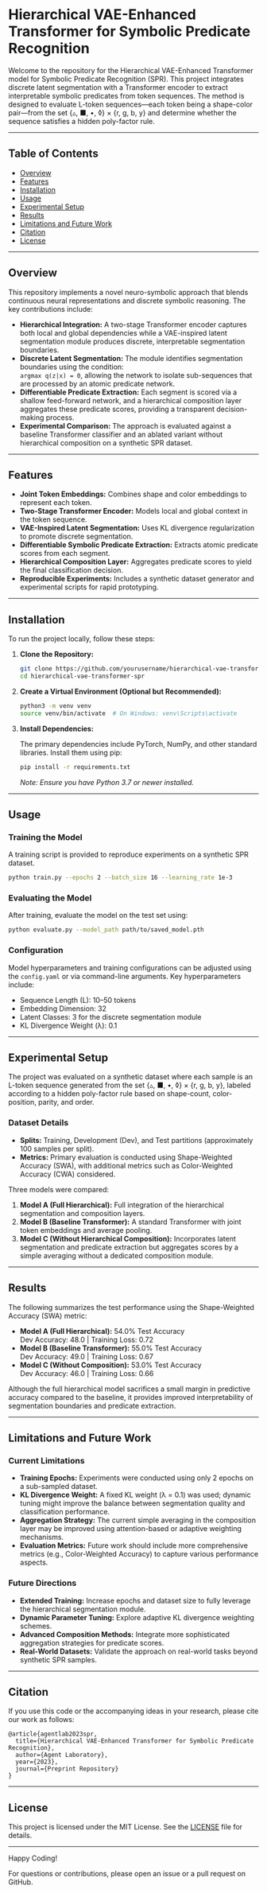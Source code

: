 # Hierarchical VAE-Enhanced Transformer for Symbolic Predicate Recognition

Welcome to the repository for the Hierarchical VAE-Enhanced Transformer model for Symbolic Predicate Recognition (SPR). This project integrates discrete latent segmentation with a Transformer encoder to extract interpretable symbolic predicates from token sequences. The method is designed to evaluate L-token sequences—each token being a shape-color pair—from the set {▵, ■, •, ◊} × {r, g, b, y} and determine whether the sequence satisfies a hidden poly-factor rule.

---

## Table of Contents

- [Overview](#overview)
- [Features](#features)
- [Installation](#installation)
- [Usage](#usage)
- [Experimental Setup](#experimental-setup)
- [Results](#results)
- [Limitations and Future Work](#limitations-and-future-work)
- [Citation](#citation)
- [License](#license)

---

## Overview

This repository implements a novel neuro-symbolic approach that blends continuous neural representations and discrete symbolic reasoning. The key contributions include:

- **Hierarchical Integration:** A two-stage Transformer encoder captures both local and global dependencies while a VAE-inspired latent segmentation module produces discrete, interpretable segmentation boundaries.
- **Discrete Latent Segmentation:** The module identifies segmentation boundaries using the condition:  
  `argmax q(z|x) = 0`, allowing the network to isolate sub-sequences that are processed by an atomic predicate network.
- **Differentiable Predicate Extraction:** Each segment is scored via a shallow feed-forward network, and a hierarchical composition layer aggregates these predicate scores, providing a transparent decision-making process.
- **Experimental Comparison:** The approach is evaluated against a baseline Transformer classifier and an ablated variant without hierarchical composition on a synthetic SPR dataset.

---

## Features

- **Joint Token Embeddings:** Combines shape and color embeddings to represent each token.
- **Two-Stage Transformer Encoder:** Models local and global context in the token sequence.
- **VAE-Inspired Latent Segmentation:** Uses KL divergence regularization to promote discrete segmentation.
- **Differentiable Symbolic Predicate Extraction:** Extracts atomic predicate scores from each segment.
- **Hierarchical Composition Layer:** Aggregates predicate scores to yield the final classification decision.
- **Reproducible Experiments:** Includes a synthetic dataset generator and experimental scripts for rapid prototyping.

---

## Installation

To run the project locally, follow these steps:

1. **Clone the Repository:**

   ```bash
   git clone https://github.com/yourusername/hierarchical-vae-transformer-spr.git
   cd hierarchical-vae-transformer-spr
   ```

2. **Create a Virtual Environment (Optional but Recommended):**

   ```bash
   python3 -m venv venv
   source venv/bin/activate  # On Windows: venv\Scripts\activate
   ```

3. **Install Dependencies:**

   The primary dependencies include PyTorch, NumPy, and other standard libraries. Install them using pip:

   ```bash
   pip install -r requirements.txt
   ```

   *Note: Ensure you have Python 3.7 or newer installed.*

---

## Usage

### Training the Model

A training script is provided to reproduce experiments on a synthetic SPR dataset.

```bash
python train.py --epochs 2 --batch_size 16 --learning_rate 1e-3
```

### Evaluating the Model

After training, evaluate the model on the test set using:

```bash
python evaluate.py --model_path path/to/saved_model.pth
```

### Configuration

Model hyperparameters and training configurations can be adjusted using the `config.yaml` or via command-line arguments. Key hyperparameters include:

- Sequence Length (L): 10–50 tokens
- Embedding Dimension: 32
- Latent Classes: 3 for the discrete segmentation module
- KL Divergence Weight (λ): 0.1

---

## Experimental Setup

The project was evaluated on a synthetic dataset where each sample is an L-token sequence generated from the set {▵, ■, •, ◊} × {r, g, b, y}, labeled according to a hidden poly-factor rule based on shape-count, color-position, parity, and order.

### Dataset Details

- **Splits:** Training, Development (Dev), and Test partitions (approximately 100 samples per split).
- **Metrics:** Primary evaluation is conducted using Shape-Weighted Accuracy (SWA), with additional metrics such as Color-Weighted Accuracy (CWA) considered.

Three models were compared:

1. **Model A (Full Hierarchical):** Full integration of the hierarchical segmentation and composition layers.
2. **Model B (Baseline Transformer):** A standard Transformer with joint token embeddings and average pooling.
3. **Model C (Without Hierarchical Composition):** Incorporates latent segmentation and predicate extraction but aggregates scores by a simple averaging without a dedicated composition module.

---

## Results

The following summarizes the test performance using the Shape-Weighted Accuracy (SWA) metric:

- **Model A (Full Hierarchical):** 54.0% Test Accuracy  
  Dev Accuracy: 48.0 | Training Loss: 0.72
- **Model B (Baseline Transformer):** 55.0% Test Accuracy  
  Dev Accuracy: 49.0 | Training Loss: 0.67
- **Model C (Without Composition):** 53.0% Test Accuracy  
  Dev Accuracy: 46.0 | Training Loss: 0.66

Although the full hierarchical model sacrifices a small margin in predictive accuracy compared to the baseline, it provides improved interpretability of segmentation boundaries and predicate extraction.

---

## Limitations and Future Work

### Current Limitations

- **Training Epochs:** Experiments were conducted using only 2 epochs on a sub-sampled dataset.
- **KL Divergence Weight:** A fixed KL weight (λ = 0.1) was used; dynamic tuning might improve the balance between segmentation quality and classification performance.
- **Aggregation Strategy:** The current simple averaging in the composition layer may be improved using attention-based or adaptive weighting mechanisms.
- **Evaluation Metrics:** Future work should include more comprehensive metrics (e.g., Color-Weighted Accuracy) to capture various performance aspects.

### Future Directions

- **Extended Training:** Increase epochs and dataset size to fully leverage the hierarchical segmentation module.
- **Dynamic Parameter Tuning:** Explore adaptive KL divergence weighting schemes.
- **Advanced Composition Methods:** Integrate more sophisticated aggregation strategies for predicate scores.
- **Real-World Datasets:** Validate the approach on real-world tasks beyond synthetic SPR samples.

---

## Citation

If you use this code or the accompanying ideas in your research, please cite our work as follows:

    @article{agentlab2023spr,
      title={Hierarchical VAE-Enhanced Transformer for Symbolic Predicate Recognition},
      author={Agent Laboratory},
      year={2023},
      journal={Preprint Repository}
    }

---

## License

This project is licensed under the MIT License. See the [LICENSE](LICENSE) file for details.

---

Happy Coding!

For questions or contributions, please open an issue or a pull request on GitHub.